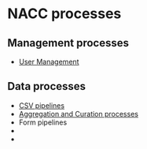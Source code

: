 # NACC processes

## Management processes

* [User Management](./user_management.md)

## Data processes

* [CSV pipelines](./csv_pipeline.md)
* [Aggregation and Curation processes](./curation.md)
* Form pipelines
* 
* 